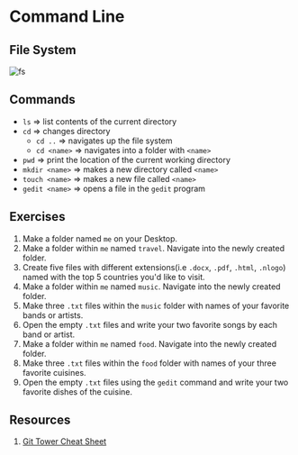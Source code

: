 # Command Line

## File System
![fs](https://www.ibm.com/support/knowledgecenter/zosbasics/com.ibm.zos.zconcepts/zOSB025.gif)

## Commands
* `ls` => list contents of the current directory <br/>
* `cd` => changes directory <br/>
  - `cd ..` => navigates up the file system
  - `cd <name>` => navigates into a folder with `<name>` <br/>
* `pwd` => print the location of the current working directory<br/>
* `mkdir <name>` => makes a new directory called `<name>`<br/>
* `touch <name>` => makes a new file called `<name>`<br/>
* `gedit <name>` => opens a file in the `gedit` program <br/>

## Exercises
1) Make a folder named `me` on your Desktop.
2) Make a folder within `me` named `travel`. Navigate into the newly created folder.
3) Create five files with different extensions(i.e `.docx`, `.pdf`, `.html`, `.nlogo`) named with the top 5 countries you'd like to visit.
4) Make a folder within `me` named `music`. Navigate into the newly created folder.
5) Make three `.txt` files within the `music` folder with names of your favorite bands or artists.
6) Open the empty `.txt` files and write your two favorite songs by each band or artist.
7) Make a folder within `me` named `food`. Navigate into the newly created folder.
8) Make three `.txt` files within the `food` folder with names of your three favorite cuisines.
9) Open the empty `.txt` files using the `gedit` command and write your two favorite dishes of the cuisine.

## Resources
1) [Git Tower Cheat Sheet](https://www.git-tower.com/blog/command-line-cheat-sheet/)
